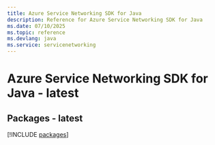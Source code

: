 ```yaml
---
title: Azure Service Networking SDK for Java
description: Reference for Azure Service Networking SDK for Java
ms.date: 07/10/2025
ms.topic: reference
ms.devlang: java
ms.service: servicenetworking
---
```

# Azure Service Networking SDK for Java - latest
## Packages - latest
[!INCLUDE [packages](service-networking-index.md)]